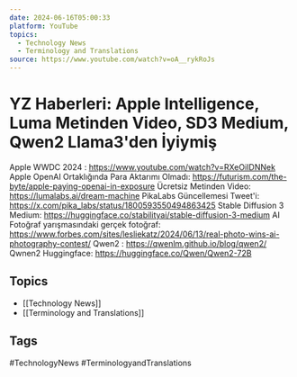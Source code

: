 ```yaml
---
date: 2024-06-16T05:00:33
platform: YouTube
topics:
  - Technology News
  - Terminology and Translations
source: https://www.youtube.com/watch?v=oA__rykRoJs
---
```

# YZ Haberleri: Apple Intelligence, Luma Metinden Video, SD3 Medium, Qwen2 Llama3'den İyiymiş

Apple WWDC 2024 : https://www.youtube.com/watch?v=RXeOiIDNNek
Apple OpenAI Ortaklığında Para Aktarımı Olmadı: https://futurism.com/the-byte/apple-paying-openai-in-exposure
Ücretsiz Metinden Video: https://lumalabs.ai/dream-machine
PikaLabs Güncellemesi Tweet'i: https://x.com/pika_labs/status/1800593550494863425
Stable Diffusion 3 Medium: https://huggingface.co/stabilityai/stable-diffusion-3-medium
AI Fotoğraf yarışmasındaki gerçek fotoğraf: https://www.forbes.com/sites/lesliekatz/2024/06/13/real-photo-wins-ai-photography-contest/
Qwen2 : https://qwenlm.github.io/blog/qwen2/
Qwnen2 Huggingface: https://huggingface.co/Qwen/Qwen2-72B

## Topics
- [[Technology News]]
- [[Terminology and Translations]]

## Tags
#TechnologyNews #TerminologyandTranslations